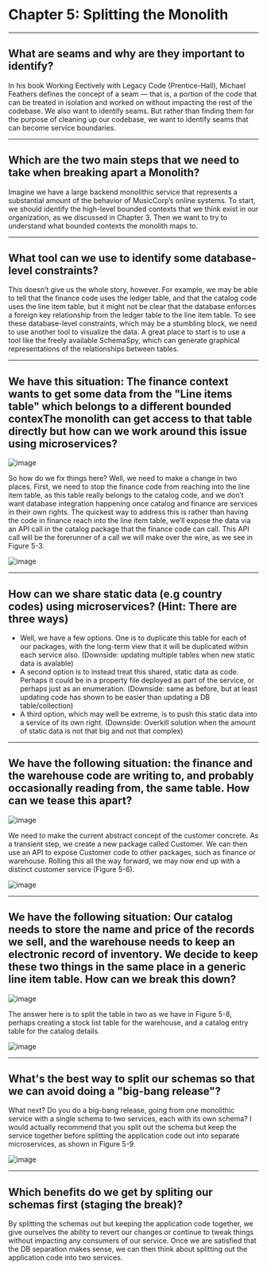 # Chapter 5: Splitting the Monolith

---

## What are seams and why are they important to identify?

In his book Working Eectively with Legacy Code (Prentice-Hall), Michael Feathers
defines the concept of a seam — that is, a portion of the code that can be treated in
isolation and worked on without impacting the rest of the codebase. We also want to
identify seams. But rather than finding them for the purpose of cleaning up our codebase, we want to identify seams that can become service boundaries.

---

## Which are the two main steps that we need to take when breaking apart a Monolith?

Imagine we have a large backend monolithic service that represents a substantial
amount of the behavior of MusicCorp’s online systems. To start, we should identify
the high-level bounded contexts that we think exist in our organization, as we discussed in Chapter 3. Then we want to try to understand what bounded contexts the
monolith maps to.

---

## What tool can we use to identify some database-level constraints?

This doesn’t give us the whole story, however. For example, we may be able to tell that
the finance code uses the ledger table, and that the catalog code uses the line item
table, but it might not be clear that the database enforces a foreign key relationship
from the ledger table to the line item table. To see these database-level constraints,
which may be a stumbling block, we need to use another tool to visualize the data. A
great place to start is to use a tool like the freely available SchemaSpy, which can generate graphical representations of the relationships between tables.

---

## We have this situation: The finance context wants to get some data from the "Line items table" which belongs to a different bounded contexThe monolith can get access to that table directly but how can we work around this issue using microservices?

![image](https://user-images.githubusercontent.com/1868409/86134257-64bb4f00-bab7-11ea-983a-9565f67f51d1.png)

So how do we fix things here? Well, we need to make a change in two places. First, we
need to stop the finance code from reaching into the line item table, as this table
really belongs to the catalog code, and we don’t want database integration happening
once catalog and finance are services in their own rights. The quickest way to address
this is rather than having the code in finance reach into the line item table, we’ll
expose the data via an API call in the catalog package that the finance code can call.
This API call will be the forerunner of a call we will make over the wire, as we see in
Figure 5-3.

![image](https://user-images.githubusercontent.com/1868409/86134441-9fbd8280-bab7-11ea-8a0f-5d49571d913a.png)

---

## How can we share static data (e.g country codes) using microservices? (Hint: There are three ways)

-  Well, we have a few options. One is to duplicate this table for each of our packages, with the long-term view that it will be duplicated within each service also. (Downside: updating multiple tables when new static data is avalable)
-  A second option is to instead treat this shared, static data as code. Perhaps it could be in a property file deployed as part of the service, or perhaps just as an enumeration. (Downside: same as before, but at least updating code has shown to be easier than updating a DB table/collection)
-  A third option, which may well be extreme, is to push this static data into a service of its own right. (Downside: Overkill solution when the amount of static data is not that big and not that complex)

---

## We have the following situation: the finance and the warehouse code are writing to, and probably occasionally reading from, the same table. How can we tease this apart?

![image](https://user-images.githubusercontent.com/1868409/86135819-4d7d6100-bab9-11ea-831b-96113067b387.png)

We need to make the current abstract concept of the customer concrete. As a transient step, we create a new package called Customer. We can then use an API to expose
Customer code to other packages, such as finance or warehouse. Rolling this all the way forward, we may now end up with a distinct customer service (Figure 5-6).

![image](https://user-images.githubusercontent.com/1868409/86136008-8a495800-bab9-11ea-9ec7-f3ba7125c2c0.png)

---

## We have the following situation: Our catalog needs to store the name and price of the records we sell, and the warehouse needs to keep an electronic record of inventory. We decide to keep these two things in the same place in a generic line item table. How can we break this down?

![image](https://user-images.githubusercontent.com/1868409/86195684-7df7e600-bb1f-11ea-87b5-8847e4ac01f5.png)

The answer here is to split the table in two as we have in Figure 5-8, perhaps creating
a stock list table for the warehouse, and a catalog entry table for the catalog details.

![image](https://user-images.githubusercontent.com/1868409/86195790-ac75c100-bb1f-11ea-92ef-2b52e7d8593a.png)

---

## What's the best way to split our schemas so that we can avoid doing a "big-bang release"?

What next? Do you do a big-bang release, going from one monolithic service with a single schema to two services, each with its own schema? I would actually
recommend that you split out the schema but keep the service together before splitting the application code out into separate microservices, as shown in Figure 5-9.

![image](https://user-images.githubusercontent.com/1868409/86196115-856bbf00-bb20-11ea-939a-aa8a6b935646.png)

---

## Which benefits do we get by spliting our schemas first (staging the break)?

By splitting the schemas out but keeping the application code together, we give ourselves the ability to revert our changes or continue to
tweak things without impacting any consumers of our service. Once we are satisfied
that the DB separation makes sense, we can then think about splitting out the application code into two services.
